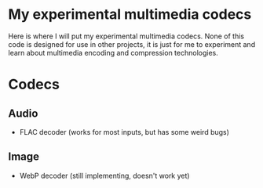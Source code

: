# My experimental multimedia codecs

Here is where I will put my experimental multimedia codecs. None of this code is designed for use in other projects, it is just for me to experiment and learn about multimedia encoding and compression technologies.

# Codecs

## Audio

- FLAC decoder (works for most inputs, but has some weird bugs)

## Image

- WebP decoder (still implementing, doesn't work yet)
